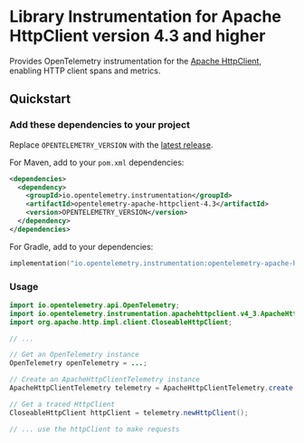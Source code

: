 # Library Instrumentation for Apache HttpClient version 4.3 and higher

Provides OpenTelemetry instrumentation for the [Apache HttpClient](https://hc.apache.org/httpcomponents-client-ga/), enabling HTTP client spans and metrics.

## Quickstart

### Add these dependencies to your project

Replace `OPENTELEMETRY_VERSION` with the [latest release](https://search.maven.org/search?q=g:io.opentelemetry.instrumentation%20AND%20a:opentelemetry-apache-httpclient-4.3).

For Maven, add to your `pom.xml` dependencies:

```xml
<dependencies>
  <dependency>
    <groupId>io.opentelemetry.instrumentation</groupId>
    <artifactId>opentelemetry-apache-httpclient-4.3</artifactId>
    <version>OPENTELEMETRY_VERSION</version>
  </dependency>
</dependencies>
```

For Gradle, add to your dependencies:

```kotlin
implementation("io.opentelemetry.instrumentation:opentelemetry-apache-httpclient-4.3:OPENTELEMETRY_VERSION")
```

### Usage

```java
import io.opentelemetry.api.OpenTelemetry;
import io.opentelemetry.instrumentation.apachehttpclient.v4_3.ApacheHttpClientTelemetry;
import org.apache.http.impl.client.CloseableHttpClient;

// ...

// Get an OpenTelemetry instance
OpenTelemetry openTelemetry = ...;

// Create an ApacheHttpClientTelemetry instance
ApacheHttpClientTelemetry telemetry = ApacheHttpClientTelemetry.create(openTelemetry);

// Get a traced HttpClient
CloseableHttpClient httpClient = telemetry.newHttpClient();

// ... use the httpClient to make requests
```
